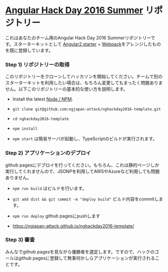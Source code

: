 # [Angular Hack Day 2016 Summer](https://angularjs-jp.doorkeeper.jp/events/46335) リポジトリー

これはあなたのチーム用のAngular Hack Day 2016 Summerリポジトリーです。スターターキットとして [Angular2 starter](https://angular.io/docs/ts/latest/quickstart.html) + [Webpack](https://webpack.github.io/)をアレンジしたものを既に登録しています。

### Step 1) リポジトリーの取得

このリポジトリーをクローンしてハッカソンを開始してください。チームで別のスターターキットを利用したい場合は、もちろん変更してもまったく問題ありません。以下このリポジトリーの基本的な使い方を説明します。

* Install the latest [Node / NPM](https://nodejs.org).

* `git clone git@github.com:ngjapan-attack/nghackday2016-template.git`

* `cd nghackday2016-template`

* `npm install`

* `npm start` は簡易サーバが起動し、TypeScriptのビルドが実行されます。

### Step 2) アプリケーションのデプロイ

github pagesにデプロイを行ってください。もちろん、これは静的ページしか実行してくれませんので、JSONPを利用してAWSやAzureなど利用しても問題ありません。

* `npm run build` はビルドを行います。

* `git add dist && git commit -m "deploy build"` ビルド内容をcommitします。

* `npm run deploy` github pagesにpushします

* https://ngjapan-attack.github.io/nghackday2016-template/


### Step 3) 審査

みんなでgithub pagesを見ながら優勝者を選定します。ですので、ハックのゴールはgithub pagesに登録して無事何かしらアプリケーションが実行されることです。



